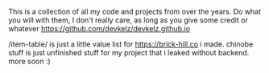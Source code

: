 This is a collection of all my code and projects from over the years. Do what you will with them, I don't really care, as long as you give some credit or whatever https://github.com/devkelz/devkelz.github.io

/item-table/ is just a little value list for https://brick-hill.co i made.
chinobe stuff is just unfinished stuff for my project that i leaked without backend.
more soon :)
